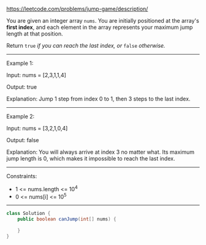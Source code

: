 https://leetcode.com/problems/jump-game/description/

You are given an integer array `nums`. You are initially positioned at the array's **first index**, and each element in the array represents your maximum jump length at that position.

Return `true` *if you can reach the last index, or* `false` *otherwise.*

---

Example 1:

Input: nums = [2,3,1,1,4]

Output: true

Explanation: Jump 1 step from index 0 to 1, then 3 steps to the last index.

---

Example 2:

Input: nums = [3,2,1,0,4]

Output: false

Explanation: You will always arrive at index 3 no matter what. Its maximum jump length is 0, which makes it impossible to reach the last index.

---

Constraints:

- 1 <= nums.length <= 10<sup>4</sup>
- 0 <= nums[i] <= 10<sup>5</sup>

---

```java
class Solution {
    public boolean canJump(int[] nums) {
        
    }
}
```